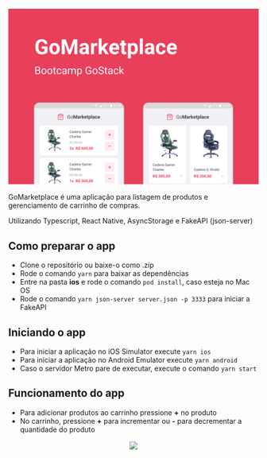 <p align="center">
  <img width="750" src="https://github.com/sethwololo/go-marketplace/blob/master/docs/GoMarketplace.png">
</p>

GoMarketplace é uma aplicação para listagem de produtos e gerenciamento de carrinho de compras.

Utilizando Typescript, React Native, AsyncStorage e FakeAPI (json-server)

## Como preparar o app

+ Clone o repositório ou baixe-o como .zip
+ Rode o comando `yarn` para baixar as dependências
+ Entre na pasta **ios** e rode o comando `pod install`, caso esteja no Mac OS
+ Rode o comando `yarn json-server server.json -p 3333` para iniciar a FakeAPI

## Iniciando o app

+ Para iniciar a aplicação no iOS Simulator execute `yarn ios`
+ Para iniciar a aplicação no Android Emulator execute `yarn android`
+ Caso o servidor Metro pare de executar, execute o comando `yarn start`

## Funcionamento do app

+ Para adicionar produtos ao carrinho pressione **+** no produto
+ No carrinho, pressione **+** para incrementar ou **-** para decrementar a quantidade do produto

<p align="center">
  <img width="200" align="center" src="https://media.giphy.com/media/ZFoDi8FuptkN3xzF88/giphy.gif">
</p>
